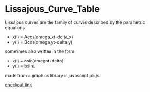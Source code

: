 # Lissajous_Curve_Table

Lissajous curves are the family of curves described by the parametric equations

- x(t)	=	Acos(omega_xt-delta_x)	
- y(t)	=	Bcos(omega_yt-delta_y),

sometimes also written in the form

- x(t)	=	asin(omegat+delta)	
- y(t)	=	bsint.	

made from a graphics library in javascript p5.js.

[checkout link](https://paatni22.github.io/Lissaj_Curve_Table/)
